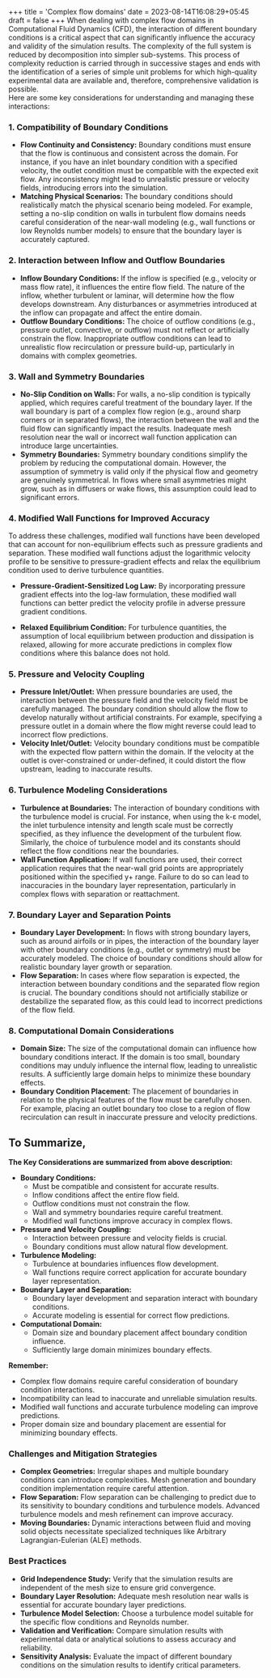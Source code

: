 +++
title = 'Complex flow domains'
date = 2023-08-14T16:08:29+05:45
draft = false
+++
When dealing with complex flow domains in Computational Fluid Dynamics (CFD), the interaction of different boundary conditions is a critical aspect that can significantly influence the accuracy and validity of the simulation results. 
The complexity of the full system is reduced by decomposition into simpler sub-systems. This process of complexity reduction is carried through in successive stages and ends with the identification of a series of simple unit problems for
which high-quality experimental data are available and, therefore, comprehensive validation is possible.   
Here are some key considerations for understanding and managing these interactions:


### 1. **Compatibility of Boundary Conditions**
   - **Flow Continuity and Consistency:** Boundary conditions must ensure that the flow is continuous and consistent across the domain. For instance, if you have an inlet boundary condition with a specified velocity, the outlet condition must be compatible with the expected exit flow. Any inconsistency might lead to unrealistic pressure or velocity fields, introducing errors into the simulation.
   - **Matching Physical Scenarios:** The boundary conditions should realistically match the physical scenario being modeled. For example, setting a no-slip condition on walls in turbulent flow domains needs careful consideration of the near-wall modeling (e.g., wall functions or low Reynolds number models) to ensure that the boundary layer is accurately captured.

### 2. **Interaction between Inflow and Outflow Boundaries**
   - **Inflow Boundary Conditions:** If the inflow is specified (e.g., velocity or mass flow rate), it influences the entire flow field. The nature of the inflow, whether turbulent or laminar, will determine how the flow develops downstream. Any disturbances or asymmetries introduced at the inflow can propagate and affect the entire domain.
   - **Outflow Boundary Conditions:** The choice of outflow conditions (e.g., pressure outlet, convective, or outflow) must not reflect or artificially constrain the flow. Inappropriate outflow conditions can lead to unrealistic flow recirculation or pressure build-up, particularly in domains with complex geometries.

### 3. **Wall and Symmetry Boundaries**
   - **No-Slip Condition on Walls:** For walls, a no-slip condition is typically applied, which requires careful treatment of the boundary layer. If the wall boundary is part of a complex flow region (e.g., around sharp corners or in separated flows), the interaction between the wall and the fluid flow can significantly impact the results. Inadequate mesh resolution near the wall or incorrect wall function application can introduce large uncertainties.
   - **Symmetry Boundaries:** Symmetry boundary conditions simplify the problem by reducing the computational domain. However, the assumption of symmetry is valid only if the physical flow and geometry are genuinely symmetrical. In flows where small asymmetries might grow, such as in diffusers or wake flows, this assumption could lead to significant errors.

### 4. **Modified Wall Functions for Improved Accuracy**
To address these challenges, modified wall functions have been developed that can account for non-equilibrium effects such as pressure gradients and separation. These modified wall functions adjust the logarithmic velocity profile to be sensitive to pressure-gradient effects and relax the equilibrium condition used to derive turbulence quantities.

- **Pressure-Gradient-Sensitized Log Law:** By incorporating pressure gradient effects into the log-law formulation, these modified wall functions can better predict the velocity profile in adverse pressure gradient conditions.

- **Relaxed Equilibrium Condition:** For turbulence quantities, the assumption of local equilibrium between production and dissipation is relaxed, allowing for more accurate predictions in complex flow conditions where this balance does not hold.   

### 5. **Pressure and Velocity Coupling**
   - **Pressure Inlet/Outlet:** When pressure boundaries are used, the interaction between the pressure field and the velocity field must be carefully managed. The boundary condition should allow the flow to develop naturally without artificial constraints. For example, specifying a pressure outlet in a domain where the flow might reverse could lead to incorrect flow predictions.
   - **Velocity Inlet/Outlet:** Velocity boundary conditions must be compatible with the expected flow pattern within the domain. If the velocity at the outlet is over-constrained or under-defined, it could distort the flow upstream, leading to inaccurate results.

### 6. **Turbulence Modeling Considerations**
   - **Turbulence at Boundaries:** The interaction of boundary conditions with the turbulence model is crucial. For instance, when using the k-ε model, the inlet turbulence intensity and length scale must be correctly specified, as they influence the development of the turbulent flow. Similarly, the choice of turbulence model and its constants should reflect the flow conditions near the boundaries.
   - **Wall Function Application:** If wall functions are used, their correct application requires that the near-wall grid points are appropriately positioned within the specified y+ range. Failure to do so can lead to inaccuracies in the boundary layer representation, particularly in complex flows with separation or reattachment.

### 7. **Boundary Layer and Separation Points**
   - **Boundary Layer Development:** In flows with strong boundary layers, such as around airfoils or in pipes, the interaction of the boundary layer with other boundary conditions (e.g., outlet or symmetry) must be accurately modeled. The choice of boundary conditions should allow for realistic boundary layer growth or separation.
   - **Flow Separation:** In cases where flow separation is expected, the interaction between boundary conditions and the separated flow region is crucial. The boundary conditions should not artificially stabilize or destabilize the separated flow, as this could lead to incorrect predictions of the flow field.

### 8. **Computational Domain Considerations**
   - **Domain Size:** The size of the computational domain can influence how boundary conditions interact. If the domain is too small, boundary conditions may unduly influence the internal flow, leading to unrealistic results. A sufficiently large domain helps to minimize these boundary effects.
   - **Boundary Condition Placement:** The placement of boundaries in relation to the physical features of the flow must be carefully chosen. For example, placing an outlet boundary too close to a region of flow recirculation can result in inaccurate pressure and velocity predictions.


## To Summarize, 


**The Key Considerations are summarized from above description:**

* **Boundary Conditions:**
    * Must be compatible and consistent for accurate results.
    * Inflow conditions affect the entire flow field.
    * Outflow conditions must not constrain the flow.
    * Wall and symmetry boundaries require careful treatment.
    * Modified wall functions improve accuracy in complex flows.
* **Pressure and Velocity Coupling:**
    * Interaction between pressure and velocity fields is crucial.
    * Boundary conditions must allow natural flow development.
* **Turbulence Modeling:**
    * Turbulence at boundaries influences flow development.
    * Wall functions require correct application for accurate boundary layer representation.
* **Boundary Layer and Separation:**
    * Boundary layer development and separation interact with boundary conditions.
    * Accurate modeling is essential for correct flow predictions.
* **Computational Domain:**
    * Domain size and boundary placement affect boundary condition influence.
    * Sufficiently large domain minimizes boundary effects.

**Remember:**
* Complex flow domains require careful consideration of boundary condition interactions.
* Incompatibility can lead to inaccurate and unreliable simulation results.
* Modified wall functions and accurate turbulence modeling can improve predictions.
* Proper domain size and boundary placement are essential for minimizing boundary effects.






### Challenges and Mitigation Strategies
* **Complex Geometries:** Irregular shapes and multiple boundary conditions can introduce complexities. Mesh generation and boundary condition implementation require careful attention.
* **Flow Separation:** Flow separation can be challenging to predict due to its sensitivity to boundary conditions and turbulence models. Advanced turbulence models and mesh refinement can improve accuracy.
* **Moving Boundaries:** Dynamic interactions between fluid and moving solid objects necessitate specialized techniques like Arbitrary Lagrangian-Eulerian (ALE) methods.

### Best Practices
* **Grid Independence Study:** Verify that the simulation results are independent of the mesh size to ensure grid convergence.
* **Boundary Layer Resolution:** Adequate mesh resolution near walls is essential for accurate boundary layer predictions.
* **Turbulence Model Selection:** Choose a turbulence model suitable for the specific flow conditions and Reynolds number.
* **Validation and Verification:** Compare simulation results with experimental data or analytical solutions to assess accuracy and reliability.
* **Sensitivity Analysis:** Evaluate the impact of different boundary conditions on the simulation results to identify critical parameters.




 

